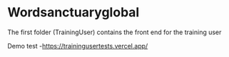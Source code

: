 # Wordsanctuaryglobal

The first folder (TrainingUser) contains the front end for the training user 

Demo test -https://trainingusertests.vercel.app/


